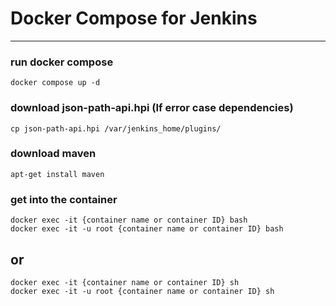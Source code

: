 # Docker Compose for Jenkins

***
### run docker compose
 ``` shell
 docker compose up -d
 ```
### download json-path-api.hpi (If error case dependencies)
 ``` shell
 cp json-path-api.hpi /var/jenkins_home/plugins/
 ```
### download  maven
 ``` shell
 apt-get install maven
 ```
### get into the container
 ``` shell
 docker exec -it {container name or container ID} bash
 docker exec -it -u root {container name or container ID} bash
 ```
## or
 ``` shell
 docker exec -it {container name or container ID} sh
 docker exec -it -u root {container name or container ID} sh
 ```